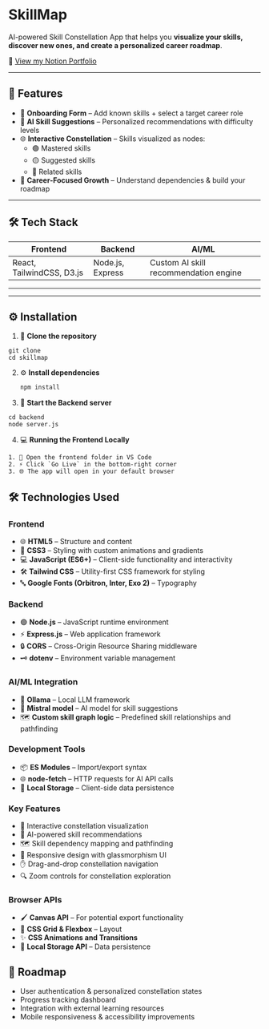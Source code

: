 
# SkillMap


  AI-powered Skill Constellation App that helps you **visualize your skills, discover new ones, and create a personalized career roadmap**.

  📖 [View my Notion Portfolio](https://www.notion.so/SkillMap-275d397a5d2280448f2aede95f95b473?source=copy_link)

---

## 🚀 Features
- 📝 **Onboarding Form** – Add known skills + select a target career role  
- 🤖 **AI Skill Suggestions** – Personalized recommendations with difficulty levels  
- 🌐 **Interactive Constellation** – Skills visualized as nodes:  
  - 🟢 Mastered skills  
  - 🟡 Suggested skills  
  - 🔵 Related skills  
- 🎯 **Career-Focused Growth** – Understand dependencies & build your roadmap  

---

## 🛠️ Tech Stack
| Frontend | Backend | AI/ML | 
|----------|----------|-------|
| React, TailwindCSS, D3.js | Node.js, Express | Custom AI skill recommendation engine |

---

---

## ⚙️ Installation
   1. 🍴 **Clone the repository**
    
    git clone 
    cd skillmap

 2. ⚙️ **Install dependencies**
      ```bash
    npm install
    ```

  3. 🚀 **Start the Backend server** 
   
    cd backend
    node server.js


  4.  💻  **Running the Frontend Locally**
  
    1. 📂 Open the frontend folder in VS Code
    2. ⚡ Click `Go Live` in the bottom-right corner
    3. 🌐 The app will open in your default browser 


 
## 🛠️ Technologies Used

### Frontend
- 🌐 **HTML5** – Structure and content  
- 🎨 **CSS3** – Styling with custom animations and gradients  
- 💻 **JavaScript (ES6+)** – Client-side functionality and interactivity  
- 🛠️ **Tailwind CSS** – Utility-first CSS framework for styling  
- 🔤 **Google Fonts (Orbitron, Inter, Exo 2)** – Typography  

### Backend
- 🟢 **Node.js** – JavaScript runtime environment  
- ⚡ **Express.js** – Web application framework  
- 🔒 **CORS** – Cross-Origin Resource Sharing middleware  
- 🗝️ **dotenv** – Environment variable management  

### AI/ML Integration
- 🤖 **Ollama** – Local LLM framework  
- 🧠 **Mistral model** – AI model for skill suggestions  
- 🗺️ **Custom skill graph logic** – Predefined skill relationships and pathfinding  

### Development Tools
- 📦 **ES Modules** – Import/export syntax  
- 🌐 **node-fetch** – HTTP requests for AI API calls  
- 💾 **Local Storage** – Client-side data persistence  

### Key Features
- 🌌 Interactive constellation visualization  
- 🤖 AI-powered skill recommendations  
- 🗺️ Skill dependency mapping and pathfinding  
- 📱 Responsive design with glassmorphism UI  
- ✋ Drag-and-drop constellation navigation  
- 🔍 Zoom controls for constellation exploration  

### Browser APIs
- 🖌️ **Canvas API** – For potential export functionality  
- 📐 **CSS Grid & Flexbox** – Layout  
- ✨ **CSS Animations and Transitions**  
- 💾 **Local Storage API** – Data persistence


## 📌 Roadmap
- User authentication & personalized constellation states  
- Progress tracking dashboard  
- Integration with external learning resources  
- Mobile responsiveness & accessibility improvements  

